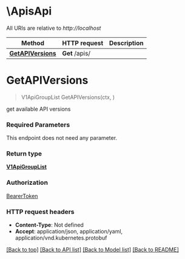 # \ApisApi

All URIs are relative to *http://localhost*

Method | HTTP request | Description
------------- | ------------- | -------------
[**GetAPIVersions**](ApisApi.md#GetAPIVersions) | **Get** /apis/ | 


# **GetAPIVersions**
> V1ApiGroupList GetAPIVersions(ctx, )


get available API versions

### Required Parameters
This endpoint does not need any parameter.

### Return type

[**V1ApiGroupList**](v1.APIGroupList.md)

### Authorization

[BearerToken](../README.md#BearerToken)

### HTTP request headers

 - **Content-Type**: Not defined
 - **Accept**: application/json, application/yaml, application/vnd.kubernetes.protobuf

[[Back to top]](#) [[Back to API list]](../README.md#documentation-for-api-endpoints) [[Back to Model list]](../README.md#documentation-for-models) [[Back to README]](../README.md)

